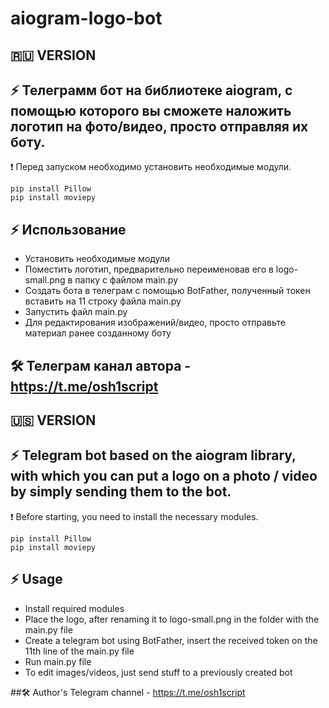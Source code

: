 # aiogram-logo-bot


## 🇷🇺 VERSION

## ⚡️ Телеграмм бот на библиотеке aiogram, с помощью которого вы сможете наложить логотип на фото/видео, просто отправляя их боту.

❗️ Перед запуском необходимо установить необходимые модули.
```pip install aaiogram
pip install Pillow
pip install moviepy
```
## ⚡️ Использование

- Установить необходимые модули
- Поместить логотип, предварительно переименовав его в logo-small.png в папку с файлом main.py
- Создать бота в телеграм с помощью BotFather, полученный токен вставить на 11 строку файла main.py
- Запустить файл main.py
- Для редактирования изображений/видео, просто отправьте материал ранее созданному боту

## 🛠 Телеграм канал автора - https://t.me/osh1script

## 🇺🇸 VERSION

## ⚡️ Telegram bot based on the aiogram library, with which you can put a logo on a photo / video by simply sending them to the bot.

❗️ Before starting, you need to install the necessary modules.
```pip install aaiogram
pip install Pillow
pip install moviepy
```
## ⚡️ Usage

- Install required modules
- Place the logo, after renaming it to logo-small.png in the folder with the main.py file
- Create a telegram bot using BotFather, insert the received token on the 11th line of the main.py file
- Run main.py file
- To edit images/videos, just send stuff to a previously created bot

##🛠 Author's Telegram channel - https://t.me/osh1script
